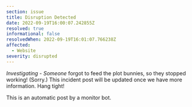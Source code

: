 ```yaml
---
section: issue
title: Disruption Detected
date: 2022-09-19T16:00:07.242855Z
resolved: true
informational: false
resolvedWhen: 2022-09-19T16:01:07.766238Z
affected:
  - Website
severity: disrupted
---
```

*Investigating* - _Someone_ forgot to feed the plot bunnies, so they stopped working! (Sorry.) This incident post will be updated once we have more information. Hang tight!

This is an automatic post by a monitor bot.
        